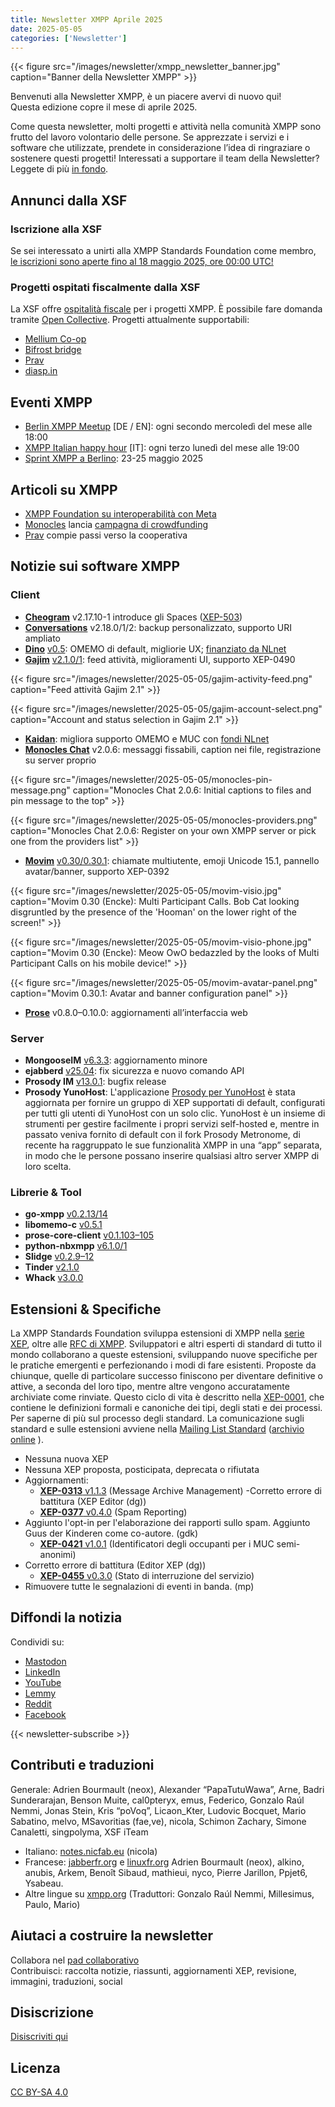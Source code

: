 ```yaml
---
title: Newsletter XMPP Aprile 2025
date: 2025-05-05
categories: ['Newsletter']
---
```


{{< figure src="/images/newsletter/xmpp_newsletter_banner.jpg" caption="Banner della Newsletter XMPP" >}}

Benvenuti alla Newsletter XMPP, è un piacere avervi di nuovo qui!  
Questa edizione copre il mese di aprile 2025.

Come questa newsletter, molti progetti e attività nella comunità XMPP sono frutto del lavoro volontario delle persone. Se apprezzate i servizi e i software che utilizzate, prendete in considerazione l’idea di ringraziare o sostenere questi progetti! Interessati a supportare il team della Newsletter? Leggete di più [in fondo](#aiutaci-a-costruire-la-newsletter).

## Annunci dalla XSF

### Iscrizione alla XSF
Se sei interessato a unirti alla XMPP Standards Foundation come membro, [le iscrizioni sono aperte fino al 18 maggio 2025, ore 00:00 UTC!](https://wiki.xmpp.org/web/Membership_Applications_Q2_2025)

### Progetti ospitati fiscalmente dalla XSF
La XSF offre [ospitalità fiscale](/community/fiscalhost/) per i progetti XMPP. È possibile fare domanda tramite [Open Collective](https://opencollective.com/xmpp). Progetti attualmente supportabili:
- [Mellium Co-op](https://opencollective.com/mellium)
- [Bifrost bridge](https://opencollective.com/bifrost-mam)
- [Prav](https://opencollective.com/pravapp)
- [diasp.in](https://opencollective.com/diasp-in)

## Eventi XMPP

- [Berlin XMPP Meetup](https://mov.im/?node/pubsub.movim.eu/berlin-xmpp-meetup) [DE / EN]: ogni secondo mercoledì del mese alle 18:00
- [XMPP Italian happy hour](https://video.xmpp-it.net/c/happyhour/videos) [IT]: ogni terzo lunedì del mese alle 19:00
- [Sprint XMPP a Berlino](https://wiki.xmpp.org/web/Sprints/2025-05_Berlin): 23-25 maggio 2025

## Articoli su XMPP

- [XMPP Foundation su interoperabilità con Meta](https://winbuzzer.com/2025/04/02/xmpp-pressures-meta-to-allow-interoperability-under-eu-rules-xcxwbn/)
- [Monocles](https://monocles.eu/more/) lancia [campagna di crowdfunding](https://www.startnext.com/en/monocles)
- [Prav](https://prav.app/blog/finalising-our-bye-laws/) compie passi verso la cooperativa

## Notizie sui software XMPP

### Client

- [**Cheogram**](https://cheogram.com/) v2.17.10-1 introduce gli Spaces ([XEP-503](https://xmpp.org/extensions/xep-0503.html))
- [**Conversations**](https://conversations.im/) v2.18.0/1/2: backup personalizzato, supporto URI ampliato
- [**Dino**](https://dino.im/) [v0.5](https://dino.im/blog/2025/04/dino-0.5-release/): OMEMO di default, migliorie UX; [finanziato da NLnet](https://nlnet.nl/project/Dino-UX/)
- [**Gajim**](https://gajim.org/) [v2.1.0/1](https://gajim.org/post/2025-04-08-gajim-2.1.0-released/): feed attività, miglioramenti UI, supporto XEP-0490

{{< figure src="/images/newsletter/2025-05-05/gajim-activity-feed.png" caption="Feed attività Gajim 2.1" >}}

{{< figure src="/images/newsletter/2025-05-05/gajim-account-select.png" caption="Account and status selection in Gajim 2.1" >}}

- [**Kaidan**](https://www.kaidan.im/): migliora supporto OMEMO e MUC con [fondi NLnet](https://nlnet.nl/project/Kaidan-MUC/)
- [**Monocles Chat**](https://codeberg.org/monocles/monocles_chat/releases/tag/CodebergRelease-v2.0.6) v2.0.6: messaggi fissabili, caption nei file, registrazione su server proprio

{{< figure src="/images/newsletter/2025-05-05/monocles-pin-message.png" caption="Monocles Chat 2.0.6: Initial captions to files and pin message to the top" >}}

{{< figure src="/images/newsletter/2025-05-05/monocles-providers.png" caption="Monocles Chat 2.0.6: Register on your own XMPP server or pick one from the providers list" >}}

- [**Movim**](https://movim.eu/) [v0.30/0.30.1](https://mov.im/community/pubsub.movim.eu/Movim/good-news-everyone-movim-0-30-encke-is-there-xMvYPr): chiamate multiutente, emoji Unicode 15.1, pannello avatar/banner, supporto XEP-0392

{{< figure src="/images/newsletter/2025-05-05/movim-visio.jpg" caption="Movim 0.30 (Encke): Multi Participant Calls. Bob Cat looking disgruntled by the presence of the 'Hooman' on the lower right of the screen!" >}}

{{< figure src="/images/newsletter/2025-05-05/movim-visio-phone.jpg" caption="Movim 0.30 (Encke): Meow OwO bedazzled by the looks of Multi Participant Calls on his mobile device!" >}}

{{< figure src="/images/newsletter/2025-05-05/movim-avatar-panel.png" caption="Movim 0.30.1: Avatar and banner configuration panel" >}}

- [**Prose**](https://prose.org/) v0.8.0–0.10.0: aggiornamenti all’interfaccia web

### Server

- **MongooseIM** [v6.3.3](https://github.com/esl/MongooseIM/releases/tag/6.3.3): aggiornamento minore
- **ejabberd** [v25.04](https://www.process-one.net/blog/ejabberd-25-04/): fix sicurezza e nuovo comando API
- **Prosody IM** [v13.0.1](https://blog.prosody.im/prosody-13.0.1-released/): bugfix release
- **Prosody YunoHost**: L'applicazione [Prosody per YunoHost](https://github.com/YunoHost-Apps/prosody_ynh)  è stata aggiornata per fornire un gruppo di XEP supportati  di default, configurati per tutti gli utenti di YunoHost con un solo clic. YunoHost  è un insieme di strumenti per gestire facilmente i propri servizi self-hosted e, mentre in passato veniva fornito di default con il fork Prosody Metronome, di recente ha raggruppato le sue funzionalità XMPP in una “app” separata, in modo che le persone possano inserire qualsiasi altro server XMPP di loro scelta.

### Librerie & Tool

- **go-xmpp** [v0.2.13/14](https://github.com/xmppo/go-xmpp)
- **libomemo-c** [v0.5.1](https://github.com/dino/libomemo-c)
- **prose-core-client** [v0.1.103–105](https://github.com/prose-im/prose-core-client)
- **python-nbxmpp** [v6.1.0/1](https://dev.gajim.org/gajim/python-nbxmpp)
- **Slidge** [v0.2.9–12](https://codeberg.org/slidge/slidge#readme)
- **Tinder** [v2.1.0](https://www.igniterealtime.org/projects/tinder/)
- **Whack** [v3.0.0](https://www.igniterealtime.org/projects/whack/)

## Estensioni & Specifiche

La XMPP Standards Foundation sviluppa estensioni di XMPP nella [serie XEP](https://xmpp.org/extensions/), oltre alle [RFC di XMPP](https://xmpp.org/rfcs/). Sviluppatori e altri esperti di standard di tutto il mondo collaborano a queste estensioni, sviluppando nuove specifiche per le pratiche emergenti e perfezionando i modi di fare esistenti. Proposte da chiunque, quelle di particolare successo finiscono per diventare definitive o attive, a seconda del loro tipo, mentre altre vengono accuratamente archiviate come rinviate. Questo ciclo di vita è descritto nella [XEP-0001](https://xmpp.org/extensions/xep-0001.html), che contiene le definizioni formali e canoniche dei tipi, degli stati e dei processi. Per saperne di più sul processo degli standard. La comunicazione sugli standard e sulle estensioni avviene nella [Mailing List Standard](https://mail.jabber.org/postorius/lists/standards.xmpp.org/) ([archivio online](https://mail.jabber.org/hyperkitty/list/standards@xmpp.org/)
).

- Nessuna nuova XEP
- Nessuna XEP proposta, posticipata, deprecata o rifiutata
- Aggiornamenti:
  - [**XEP-0313** v1.1.3](https://xmpp.org/extensions/xep-0313.html) (Message Archive Management)
-Corretto errore di battitura (XEP Editor (dg))
  - [**XEP-0377** v0.4.0](https://xmpp.org/extensions/xep-0377.html) (Spam Reporting)
- Aggiunto l'opt-in per l'elaborazione dei rapporti sullo spam. Aggiunto Guus der Kinderen come co-autore. (gdk)
  - [**XEP-0421** v1.0.1](https://xmpp.org/extensions/xep-0421.html) (Identificatori degli occupanti per i MUC semi-anonimi)
- Corretto errore di battitura (Editor XEP (dg))
  - [**XEP-0455** v0.3.0](https://xmpp.org/extensions/xep-0455.html)  (Stato di interruzione del servizio)
- Rimuovere tutte le segnalazioni di eventi in banda. (mp)

## Diffondi la notizia

Condividi su:
- [Mastodon](https://fosstodon.org/@xmpp/)
- [LinkedIn](https://www.linkedin.com/company/xmpp-standards-foundation/)
- [YouTube](https://www.youtube.com/channel/UCf3Kq2ElJDFQhYDdjn18RuA)
- [Lemmy](https://slrpnk.net/c/xmpp)
- [Reddit](https://www.reddit.com/r/xmpp/)
- [Facebook](https://www.facebook.com/jabber)

{{< newsletter-subscribe >}}

## Contributi e traduzioni

Generale: Adrien Bourmault (neox), Alexander “PapaTutuWawa”, Arne, Badri Sunderarajan, Benson Muite, cal0pteryx, emus, Federico, Gonzalo Raúl Nemmi, Jonas Stein, Kris “poVoq”, Licaon_Kter, Ludovic Bocquet, Mario Sabatino, melvo, MSavoritias (fae,ve), nicola, Schimon Zachary, Simone Canaletti, singpolyma, XSF iTeam

- Italiano: [notes.nicfab.eu](https://notes.nicfab.eu) (nicola)
- Francese: [jabberfr.org](https://news.jabberfr.org/category/newsletter/) e [linuxfr.org](https://linuxfr.org/tags/xmpp/public)  Adrien Bourmault (neox), alkino, anubis, Arkem, Benoît Sibaud, mathieui, nyco, Pierre Jarillon, Ppjet6, Ysabeau.
- Altre lingue su [xmpp.org](https://xmpp.org) (Traduttori: Gonzalo Raúl Nemmi, Millesimus, Paulo, Mario)

## Aiutaci a costruire la newsletter

Collabora nel [pad collaborativo](https://pad.nixnet.services/oHnY_ZvLT8SoFyCqIC2ung)  
Contribuisci: raccolta notizie, riassunti, aggiornamenti XEP, revisione, immagini, traduzioni, social

## Disiscrizione

[Disiscriviti qui](https://mail.jabber.org/accounts/login/?next=/postorius/lists/newsletter.xmpp.org/)

## Licenza

[CC BY-SA 4.0](https://creativecommons.org/licenses/by-sa/4.0/)
